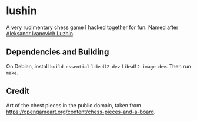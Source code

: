 lushin
=====

A very rudimentary chess game I hacked together for fun. Named after
[Aleksandr Ivanovich Luzhin](https://en.wikipedia.org/wiki/The_Defense).

Dependencies and Building
-------------------------

On Debian, install `build-essential` `libsdl2-dev`
`libsdl2-image-dev`.  Then run `make`.

Credit
------

Art of the chest pieces in the public domain, taken from
https://opengameart.org/content/chess-pieces-and-a-board.
